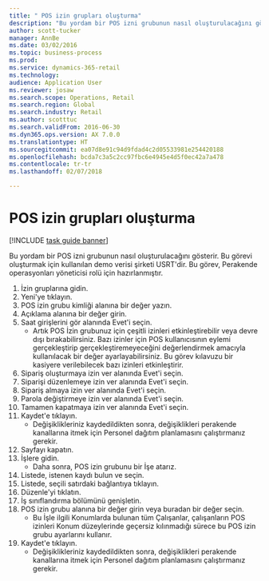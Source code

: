 ```yaml
--- 
title: " POS izin grupları oluşturma"
description: "Bu yordam bir POS izni grubunun nasıl oluşturulacağını gösterir."
author: scott-tucker
manager: AnnBe
ms.date: 03/02/2016
ms.topic: business-process
ms.prod: 
ms.service: dynamics-365-retail
ms.technology: 
audience: Application User
ms.reviewer: josaw
ms.search.scope: Operations, Retail
ms.search.region: Global
ms.search.industry: Retail
ms.author: scotttuc
ms.search.validFrom: 2016-06-30
ms.dyn365.ops.version: AX 7.0.0
ms.translationtype: HT
ms.sourcegitcommit: ea07d8e91c94d9fdad4c2d05533981e254420188
ms.openlocfilehash: bcda7c3a5c2cc97fbc6e4945e4d5f0ec42a7a478
ms.contentlocale: tr-tr
ms.lasthandoff: 02/07/2018

---
```

# <a name="create-pos-permission-groups"></a> POS izin grupları oluşturma

[!INCLUDE [task guide banner](../includes/task-guide-banner.md)]

Bu yordam bir POS izni grubunun nasıl oluşturulacağını gösterir. Bu görevi oluşturmak için kullanılan demo verisi şirketi USRT'dir. Bu görev, Perakende operasyonları yöneticisi rolü için hazırlanmıştır.

1. İzin gruplarına gidin.
2. Yeni'ye tıklayın.
3. POS izin grubu kimliği alanına bir değer yazın.
4. Açıklama alanına bir değer girin.
5. Saat girişlerini gör alanında Evet'i seçin.
    * Artık POS İzin grubunuz için çeşitli izinleri etkinleştirebilir veya devre dışı bırakabilirsiniz. Bazı izinler için POS kullanıcısının eylemi gerçekleştirip gerçekleştiremeyeceğini değerlendirmek amacıyla kullanılacak bir değer ayarlayabilirsiniz.  Bu görev kılavuzu bir kasiyere verilebilecek bazı izinleri etkinleştirir.  
6. Sipariş oluşturmaya izin ver alanında Evet'i seçin.
7. Siparişi düzenlemeye izin ver alanında Evet'i seçin.
8. Sipariş almaya izin ver alanında Evet'i seçin.
9. Parola değiştirmeye izin ver alanında Evet'i seçin.
10. Tamamen kapatmaya izin ver alanında Evet'i seçin.
11. Kaydet'e tıklayın.
    * Değişiklikleriniz kaydedildikten sonra, değişiklikleri perakende kanallarına itmek için Personel dağıtım planlamasını çalıştırmanız gerekir.  
12. Sayfayı kapatın.
13. İşlere gidin.
    * Daha sonra, POS izin grubunu bir İşe atarız.  
14. Listede, istenen kaydı bulun ve seçin.
15. Listede, seçili satırdaki bağlantıya tıklayın.
16. Düzenle'yi tıklatın.
17. İş sınıflandırma bölümünü genişletin.
18. POS izin grubu alanına bir değer girin veya buradan bir değer seçin.
    * Bu İşle ilgili Konumlarda bulunan tüm Çalışanlar, çalışanların POS izinleri Konum düzeylerinde geçersiz kılınmadığı sürece bu POS izin grubu ayarlarını kullanır.  
19. Kaydet'e tıklayın.
    * Değişiklikleriniz kaydedildikten sonra, değişiklikleri perakende kanallarına itmek için Personel dağıtım planlamasını çalıştırmanız gerekir.  


